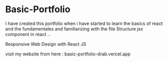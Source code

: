 # Basic-Portfolio

I have created this portfolio when i have started to learn the basics of react and the fundamentales and familiarizing with the file Structure jsx component in react ..

Responsive Web Design with React JS 

visit my website from here : basic-portfolio-drab.vercel.app
